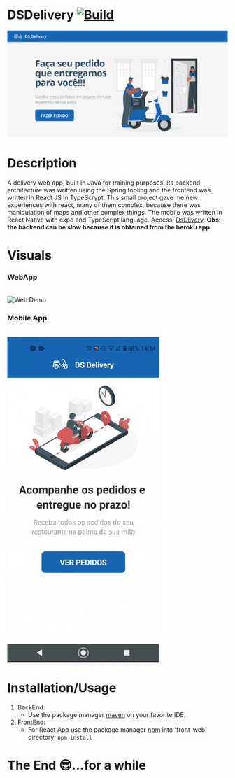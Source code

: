 # **DSDelivery** [![Build](https://img.shields.io/badge/build-passing-brightgreen?style=flat-square&logo=appveyor)](https://img.shields.io/badge/build-passing-brightgreen?style=flat-square&logo=appveyor)

![dsdelivery](assets/principal.png)

# Description
A delivery web app, built in Java for training purposes. Its backend architecture was written using the Spring tooling and the frontend was written in React JS in TypeScrypt. This small project gave me new experiences with react, many of them complex, because there was manipulation of maps and other complex things. The mobile was written in React Native with expo and TypeScript language. Access: [DsDlivery](https://dsdeliver-dacinho.netlify.app/). **Obs: the backend can be slow because it is obtained from the heroku app**

# Visuals
### WebApp
\
![Web Demo](assets/web.gif)

### Mobile App
\
![Mobile Demo](assets/mobile.gif)

# Installation/Usage

1. BackEnd:
   + Use the package manager [maven](https://maven.apache.org/) on your favorite IDE.
2. FrontEnd:
   + For React App use the package manager [npm](https://www.npmjs.com/) into 'front-web' directory: ```npm install```

# The End 😎...for a while
